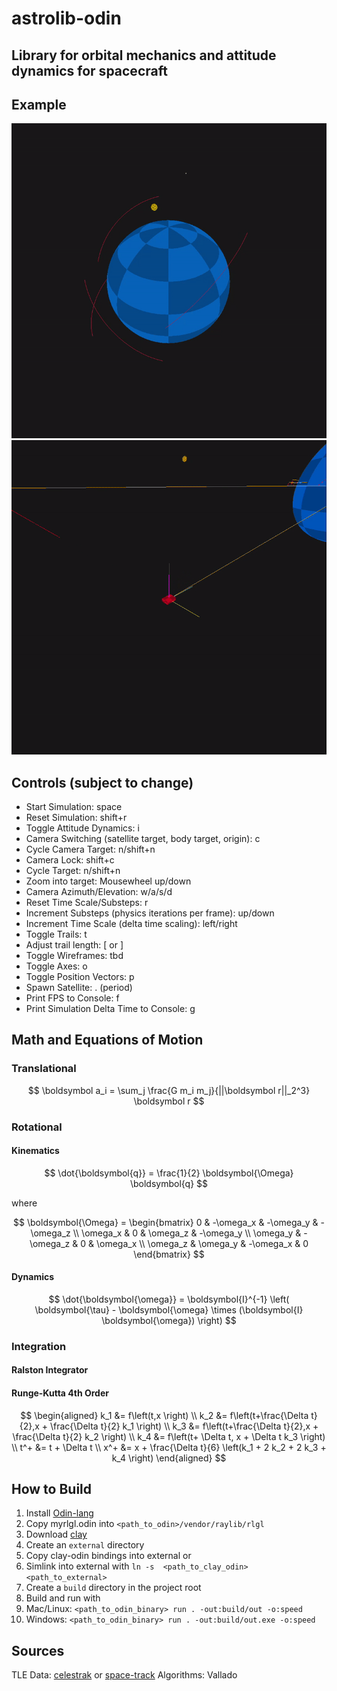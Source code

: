 # astrolib-odin

## Library for orbital mechanics and attitude dynamics for spacecraft

## Example

<img src="assets/orbit_example.gif" width="512">
<img src="assets/attitude_example.gif" width="512">

## Controls (subject to change)

- Start Simulation: space
- Reset Simulation: shift+r
- Toggle Attitude Dynamics: i
- Camera Switching (satellite target, body target, origin): c
- Cycle Camera Target: n/shift+n
- Camera Lock: shift+c
- Cycle Target: n/shift+n
- Zoom into target: Mousewheel up/down
- Camera Azimuth/Elevation: w/a/s/d
- Reset Time Scale/Substeps: r
- Increment Substeps (physics iterations per frame): up/down
- Increment Time Scale (delta time scaling): left/right
- Toggle Trails: t
- Adjust trail length: [ or ]
- Toggle Wireframes: tbd
- Toggle Axes: o
- Toggle Position Vectors: p
- Spawn Satellite: . (period)
- Print FPS to Console: f
- Print Simulation Delta Time to Console: g

## Math and Equations of Motion

### Translational

$$
\boldsymbol a_i = \sum_j \frac{G m_i m_j}{||\boldsymbol r||_2^3} \boldsymbol r
$$

### Rotational

#### Kinematics

$$
\dot{\boldsymbol{q}} = \frac{1}{2}  \boldsymbol{\Omega}  \boldsymbol{q}
$$

where

$$
\boldsymbol{\Omega} =
\begin{bmatrix}
0 & -\omega_x & -\omega_y & -\omega_z \\
\omega_x & 0 & \omega_z & -\omega_y \\
\omega_y & -\omega_z & 0 & \omega_x \\
\omega_z & \omega_y & -\omega_x & 0
\end{bmatrix}
$$

#### Dynamics

$$
\dot{\boldsymbol{\omega}} = \boldsymbol{I}^{-1} \left( \boldsymbol{\tau} - \boldsymbol{\omega} \times (\boldsymbol{I} \boldsymbol{\omega}) \right)
$$

### Integration

#### Ralston Integrator

#### Runge-Kutta 4th Order

$$
\begin{aligned}
    k_1 &= f\left(t,x \right) \\
    k_2 &= f\left(t+\frac{\Delta t}{2},x + \frac{\Delta t}{2} k_1 \right) \\
    k_3 &= f\left(t+\frac{\Delta t}{2},x + \frac{\Delta t}{2} k_2 \right) \\
    k_4 &= f\left(t+ \Delta t, x + \Delta t k_3 \right) \\
    t^+ &= t + \Delta t \\
    x^+ &= x + \frac{\Delta t}{6} \left(k_1 + 2 k_2 + 2 k_3 + k_4 \right)
\end{aligned}
$$

## How to Build

1. Install [Odin-lang](https://odin-lang.org/docs/install/)
2. Copy myrlgl.odin into `<path_to_odin>/vendor/raylib/rlgl`
3. Download [clay](https://github.com/nicbarker/clay)
4. Create an `external` directory
5. Copy clay-odin bindings into external or
6. Simlink into external with `ln -s  <path_to_clay_odin> <path_to_external>`
7. Create a `build` directory in the project root
8. Build and run with
9. Mac/Linux: `<path_to_odin_binary> run . -out:build/out -o:speed`
10. Windows: `<path_to_odin_binary> run . -out:build/out.exe -o:speed`

## Sources

TLE Data: [celestrak](https://celestrak.org/NORAD/elements/) or [space-track](https://www.space-track.org/auth/login)
Algorithms: Vallado
